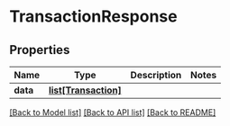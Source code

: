 # TransactionResponse

## Properties
Name | Type | Description | Notes
------------ | ------------- | ------------- | -------------
**data** | [**list[Transaction]**](Transaction.md) |  | 

[[Back to Model list]](../README.md#documentation-for-models) [[Back to API list]](../README.md#documentation-for-api-endpoints) [[Back to README]](../README.md)


